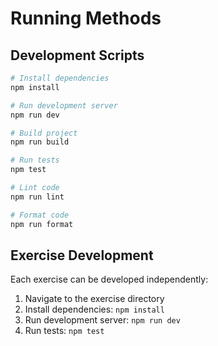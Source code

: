 # Running Methods

## Development Scripts
```bash
# Install dependencies
npm install

# Run development server
npm run dev

# Build project
npm run build

# Run tests
npm test

# Lint code
npm run lint

# Format code
npm run format
```

## Exercise Development
Each exercise can be developed independently:
1. Navigate to the exercise directory
2. Install dependencies: `npm install`
3. Run development server: `npm run dev`
4. Run tests: `npm test`